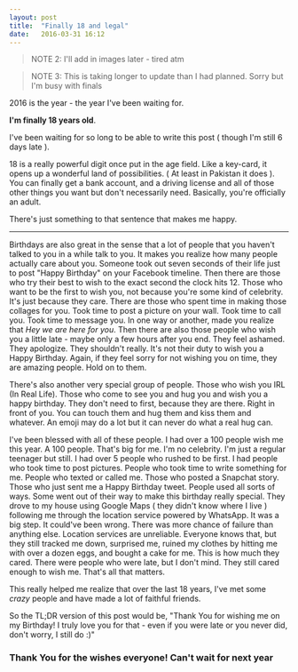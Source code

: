 ```yaml
---
layout: post
title:  "Finally 18 and legal"
date:   2016-03-31 16:12
---
```


<!--![Finally 18 and legal]()-->

> NOTE 2: I'll add in images later - tired atm

> NOTE 3: This is taking longer to update than I had planned. Sorry but I'm busy with finals

2016 is the year - the year I've been waiting for.

**I'm finally 18 years old**.

I've been waiting for so long to be able to write this post ( though I'm still 6 days late ).

18 is a really powerful digit once put in the age field. Like a key-card, it opens up a wonderful land of possibilities. ( At least in Pakistan it does ). You can finally get a bank account, and a driving license and all of those other things you want but don't necessarily need. Basically, you're officially an adult.

There's just something to that sentence that makes me happy.

---

Birthdays are also great in the sense that a lot of people that you haven't talked to you in a while talk to you. It makes you realize how many people actually care about you. Someone took out seven seconds of their life just to post "Happy Birthday" on your Facebook timeline. Then there are those who try their best to wish to the exact second the clock hits 12. Those who want to be the first to wish you, not because you're some kind of celebrity. It's just because they care. There are those who spent time in making those collages for you. Took time to post a picture on your wall. Took time to call you. Took time to message you. In one way or another, made you realize that *Hey we are here for you*. Then there are also those people who wish you a little late - maybe only a few hours after you end. They feel ashamed. They apologize. They shouldn't really. It's not their duty to wish you a Happy Birthday. Again, if they feel sorry for not wishing you on time, they are amazing people. Hold on to them.

There's also another very special group of people. Those who wish you IRL (In Real Life). Those who come to see you and hug you and wish you a happy birthday. They don't need to first, because they are there. Right in front of you. You can touch them and hug them and kiss them and whatever. An emoji may do a lot but it can never do what a real hug can.

I've been blessed with all of these people. I had over a 100 people wish me this year. A 100 people. That's big for me. I'm no celebrity. I'm just a regular teenager but still. I had over 5 people who rushed to be first. I had people who took time to post pictures. People who took time to write something for me. People who texted or called me. Those who posted a Snapchat story. Those who just sent me a Happy Birthday tweet. People used all sorts of ways. Some went out of their way to make this birthday really special. They drove to my house using Google Maps ( they didn't know where I live ) following me through the location service powered by WhatsApp. It was a big step. It could've been wrong. There was more chance of failure than anything else. Location services are unreliable. Everyone knows that, but they still tracked me down, surprised me, ruined my clothes by hitting me with over a dozen eggs, and bought a cake for me. This is how much they cared. There were people who were late, but I don't mind. They still cared enough to wish me. That's all that matters.

This really helped me realize that over the last 18 years, I've met some *crazy* people and have made a lot of faithful friends.

So the TL;DR version of this post would be, "Thank You for wishing me on my Birthday! I truly love you for that - even if you were late or you never did, don't worry, I still do :)"


### Thank You for the wishes everyone! Can't wait for next year
